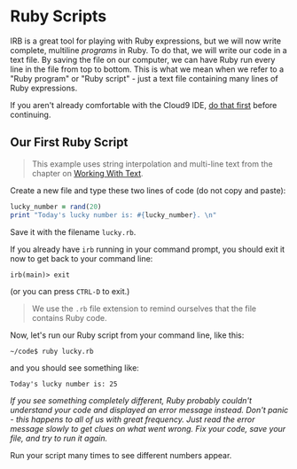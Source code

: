# Ruby Scripts

IRB is a great tool for playing with Ruby expressions, but we will
now write complete, multiline _programs_ in Ruby.  To do that,
we will write our code in a text file.  By saving the file on
our computer, we can have Ruby run every line in the file from
top to bottom.  This is what we mean when we refer to a
"Ruby program" or "Ruby script" - just a text file containing
many lines of Ruby expressions.

If you aren't already comfortable with the Cloud9 IDE,
[do that first](/1-setup/2-cloud9-orientation/1-the-ide) before
continuing.

## Our First Ruby Script

> This example uses string interpolation and
multi-line text from the chapter on [Working With Text](3-ruby/2-objects/7-working-with-text).


Create a new file and type these two lines of code (do not
copy and paste):


``` ruby
lucky_number = rand(20)
print "Today's lucky number is: #{lucky_number}. \n"
```

Save it with the filename `lucky.rb`.  


If you already have `irb` running in your command prompt, you should
exit it now to get back to your command line:

``` irb
irb(main)> exit
```

(or you can press `CTRL-D` to exit.)

> We use the `.rb` file extension to remind ourselves that
the file contains Ruby code.

Now, let's run our Ruby script from your command line, like this:

```
~/code$ ruby lucky.rb
```

and you should see something like:

```
Today's lucky number is: 25
```

_If you see something completely different, Ruby probably couldn't
understand your code and displayed an error message instead.  Don't panic - this happens to all of us with great frequency.  Just read the error message slowly to get clues on what went wrong. Fix your code, save your file, and try to run it again._

Run your script many times to see different numbers appear.
